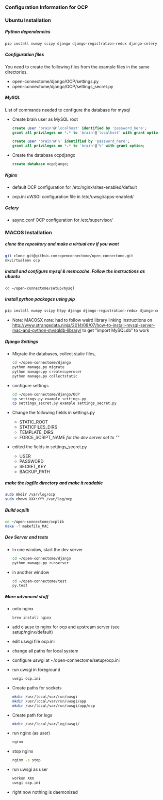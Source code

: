 ### Configuration Information for OCP 

### Ubuntu Installation

##### Python dependencies 

```sh
pip install numpy scipy django django-registration-redux django-celery mysql-python pytest pillow pylibmc posix_ipc networkx
```

##### Configuration files

You need to create the following files from the example files in the same directories.
  * open-connectome/django/OCP/settings.py
  * open-connectome/django/OCP/settings_secret.py

##### MySQL 

List of commands needed to configure the database for mysql

  * Create brain user as MySQL root
    
    ```sql
    create user 'brain'@'localhost' identified by 'password_here';
    grant all privileges on *.* to 'brain'@'localhost' with grant option;

    create user 'brain'@'%' identified by 'password_here';
    grant all privileges on *.* to 'brain'@'%' with grant option;
    ```

  * Create the database ocpdjango
    
    ```sql
    create database ocpdjango;
    ```

##### Nginx

  * default
    OCP configuration for /etc/nginx/sites-enabled/default
  
  * ocp.ini
    uWSGI configuration file in /etc/uwsgi/apps-enabled/

##### Celery
  
  * async.conf
    OCP configuration for /etc/supervisor/


### MACOS Installation

##### clone the repository and make a virtual env if you want
  ```sh
  git clone git@github.com:openconnectome/open-connectome.git
  mkvirtualenv ocp
  ```

##### install and configure mysql & memcache. Follow the instructions as ubuntu
  ```sh
  cd ~/open-connectome/setup/mysql
  ```

##### Install python packages using pip
  ```sh
  pip install numpy scipy h5py django django-registration-redux django-celery mysql-python pytest pillow pylibmc posix_ipc
  ```
  * Note: MACOSX note: had to follow weird library linking instructions on http://www.strangedata.ninja/2014/08/07/how-to-install-mysql-server-mac-and-python-mysqldb-library/ to get "import MySQLdb" to work

##### Django Settings
  
  * Migrate the databases, collect static files,
    ```sh
    cd ~/open-connectome/django
    python manage.py migrate
    python manage.py createsuperuser
    python manage.py collectstatic
    ```

  * configure settings
    ```sh
    cd ~/open-connectome/django/OCP
    cp settings.py.example settings.py
    cp settings_secret.py.example settings_secret.py
    ```

  * Change the following fields in settings.py
    * STATIC_ROOT
    * STATICFILES_DIRS
    * TEMPLATE_DIRS
    * FORCE_SCRIPT_NAME *for the dev server set to ""*

  * edited the fields in settings_secret.py
    * USER
    * PASSWORD
    * SECRET_KEY
    * BACKUP_PATH

##### make the logfile directory and make it readable
  ```sh
  sudo mkdir /var/log/ocp
  sudo chown XXX:YYY /var/log/ocp
  ```

##### Build ocplib
  ```sh
  cd ~/open-connectome/ocplib
  make -f makefile_MAC
  ```

##### Dev Server and tests
  * In one window, start the dev server
    ```sh
    cd ~/open-connectome/django
    python manage.py runserver
    ```

  * in another window
    ```sh
    cd ~/open-connectome/test
    py.test
    ```

##### More advanced stuff

  * onto nginx
    ```sh
    brew install nginx
    ```

  * add clause to nginx for ocp and upstream server (see setup/nginx/default)
  * edit uswgi file ocp.ini
  * change all paths for local system
  * configure uswgi at ~/open-connectome/setup/ocp.ini
  * run uwsgi in foreground
    ```sh
    uwsgi ocp.ini
    ```

  * Create paths for sockets
    ```sh
    mkdir /usr/local/var/run/uwsgi
    mkdir /usr/local/var/run/uwsgi/app
    mkdir /usr/local/var/run/uwsgi/app/ocp
    ```

  * Create path for logs
    ```sh
    mkdir /usr/local/var/log/uwsgi/
    ```

  * run nginx (as user)
    ```sh
    nginx
    ```

  * stop nginx
    ```sh
    nginx -s stop
    ```

  * run uwsgi as user
    ```sh
    workon XXX
    uwsgi ocp.ini
    ```

  * right now nothing is daemonized
